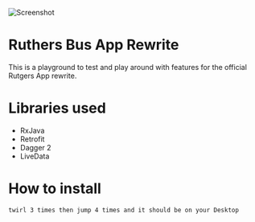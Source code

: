 ![Screenshot](https://i.imgur.com/BOq8EEG.png)

# Ruthers Bus App Rewrite 

This is a playground to test and  play around with features for the official Rutgers App rewrite.

# Libraries used
- RxJava
- Retrofit 
- Dagger 2
- LiveData

# How to install

` twirl 3 times then jump 4 times and it should be on your Desktop `



